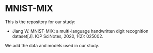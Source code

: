 # MNIST-MIX
This is the repository for our study: 
* Jiang W. MNIST-MIX: a multi-language handwritten digit recognition dataset[J]. IOP SciNotes, 2020, 1(2): 025002.

We add the data and models used in our study.
